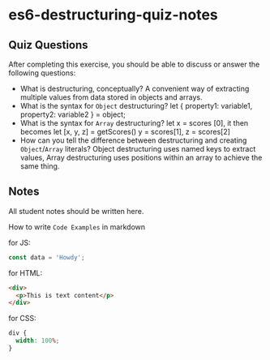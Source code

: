 # es6-destructuring-quiz-notes

## Quiz Questions

After completing this exercise, you should be able to discuss or answer the following questions:

- What is destructuring, conceptually?
  A convenient way of extracting multiple values from data stored in objects and arrays.
- What is the syntax for `Object` destructuring?
  let { property1: variable1, property2: variable2 } = object;
- What is the syntax for `Array` destructuring?
  let x = scores [0], it then becomes let [x, y, z] = getScores()
  y = scores[1],
  z = scores[2]
- How can you tell the difference between destructuring and creating `Object`/`Array` literals?
  Object destructuring uses named keys to extract values, Array destructuring uses positions within an array to achieve the same thing.

## Notes

All student notes should be written here.

How to write `Code Examples` in markdown

for JS:

```javascript
const data = 'Howdy';
```

for HTML:

```html
<div>
  <p>This is text content</p>
</div>
```

for CSS:

```css
div {
  width: 100%;
}
```
